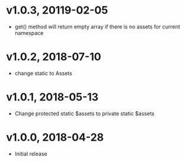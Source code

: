 # v1.0.3, 20119-02-05
* get() method will return empty array if there is no assets for current namespace

# v1.0.2, 2018-07-10
* change static to Assets

# v1.0.1, 2018-05-13
* Change protected static $assets to private static $assets

# v1.0.0, 2018-04-28
* Initial release
